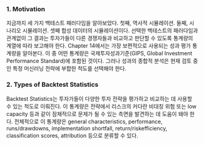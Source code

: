 ### 1. Motivation

지금까지 세 가지 백테스트 패러다임을 알아보았다. 
첫째, 역사적 시뮬레이션.
둘째, 시나리오 시뮬레이션. 셋째 합성 데이터의 시뮬레이션이다.
선택한 백테스트의 패러다임과 관계없이 그 결과는 투자가들이 다른 경쟁자들과 비교하고 판단할 수 있도록 통계량의 계열에 따라 보고해야 한다.
Chapter 14에서는 가장 보편적으로 사용되는 성과 평가 통계량을 알아본다.
이 중 어떤 통계량은 국제투자성과기준(GIPS, Global Investment Performance Standard)에 포함된 것이다.
그러나 성과의 종합적 분석은 현재 검토 중인 특정 머신러닝 전략에 부합한 척도를 선택해야 한다.

### 2. Types of Backtest Statistics

Backtest Statistics는 투자가들이 다양한 투자 전략을 평가하고 비교하는 데 사용할 수 있는 척도로 이뤄진다. 
이 통계량은 전략에서 리스크의 커다란 비대칭 위험 또는 low capacity 등과 같이 잠재적으로 문제가 될 수 있는 측면을 발견하는 데 도움이 돼야 한다.
전체적으로 이 통계량은 general characteristics, performance, runs/drawdowns, implementation shortfall, return/riskefficiency, classification scores, attribution 등으로 분류할 수 있다.
